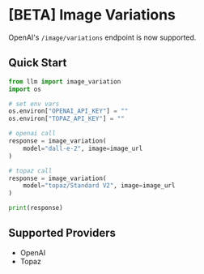 # [BETA] Image Variations

OpenAI's `/image/variations` endpoint is now supported.

## Quick Start

```python
from llm import image_variation
import os 

# set env vars 
os.environ["OPENAI_API_KEY"] = ""
os.environ["TOPAZ_API_KEY"] = ""

# openai call
response = image_variation(
    model="dall-e-2", image=image_url
)

# topaz call
response = image_variation(
    model="topaz/Standard V2", image=image_url
)

print(response)
```

## Supported Providers

- OpenAI
- Topaz
